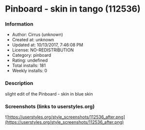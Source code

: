 # Pinboard - skin in tango (112536)

### Information
- Author: Cirrus (unknown)
- Created at: unknown
- Updated at: 10/13/2017, 7:46:08 PM
- License: NO-REDISTRIBUTION
- Category: pinboard
- Rating: undefined
- Total installs: 181
- Weekly installs: 0


### Description
slight edit of the Pinboard - skin in blue skin


### Screenshots (links to userstyles.org)
![https://userstyles.org/style_screenshots/112536_after.png](https://userstyles.org/style_screenshots/112536_after.png)


